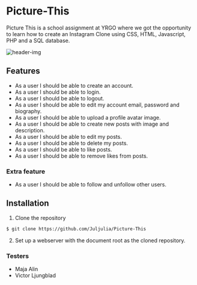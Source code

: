# Picture-This
Picture This is a school assignment at YRGO where we got the opportunity to learn how to create an Instagram Clone using CSS, HTML, Javascript, PHP and a SQL database.

![header-img](https://media.giphy.com/media/3oz8xSfBvRqfbU9n0c/source.gif) 

## Features
* As a user I should be able to create an account.
* As a user I should be able to login.
* As a user I should be able to logout.
* As a user I should be able to edit my account email, password and biography.
* As a user I should be able to upload a profile avatar image.
* As a user I should be able to create new posts with image and description.
* As a user I should be able to edit my posts.
* As a user I should be able to delete my posts.
* As a user I should be able to like posts.
* As a user I should be able to remove likes from posts.
### Extra feature
* As a user I should be able to follow and unfollow other users.


## Installation
1. Clone the repository 
```bash
$ git clone https://github.com/Juljulia/Picture-This
```
2. Set up a webserver with the document root as the cloned repository.

### Testers 
* Maja Alin
* Victor Ljungblad
